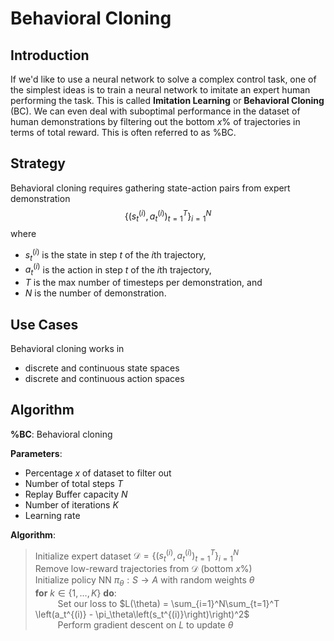 # Behavioral Cloning
## Introduction
If we'd like to use a neural network to solve a complex control task, one of the simplest ideas is to train a neural network to imitate an expert human performing the task. This is called **Imitation Learning** or **Behavioral Cloning** (BC). We can even deal with suboptimal performance in the dataset of human demonstrations by filtering out the bottom $x$% of trajectories in terms of total reward. This is often referred to as %BC.
## Strategy
Behavioral cloning requires gathering state-action pairs from expert demonstration $$\left\{\left(s_t^{(i)}, a_t^{(i)}\right)_{t=1}^T\right\}_{i=1}^N$$
where 
- $s_t^{(i)}$ is the state in step $t$ of the $i$th trajectory, 
- $a_t^{(i)}$ is the action in step $t$ of the $i$th trajectory, 
- $T$ is the max number of timesteps per demonstration, and 
- $N$ is the number of demonstration.
## Use Cases
Behavioral cloning works in
- discrete and continuous state spaces
- discrete and continuous action spaces

## Algorithm
**%BC**: Behavioral cloning

**Parameters**: 
- Percentage $x$ of dataset to filter out
- Number of total steps $T$
- Replay Buffer capacity $N$
- Number of iterations $K$
- Learning rate

**Algorithm**:
> Initialize expert dataset $\mathcal{D} = \left\{\left(s_t^{(i)}, a_t^{(i)}\right)_{t=1}^T\right\}_{i=1}^N$ \
> Remove low-reward trajectories from $\mathcal{D}$ (bottom $x$%) \
> Initialize policy NN $\pi_\theta:S\to A$ with random weights $\theta$\
> **for** $k\in\{1, \dots, K\}$ **do**:\
> $\qquad$ Set our loss to $L(\theta) = \sum_{i=1}^N\sum_{t=1}^T \left(a_t^{(i)} - \pi_\theta\left(s_t^{(i)}\right)\right)^2$\
> $\qquad$ Perform gradient descent on $L$ to update $\theta$

